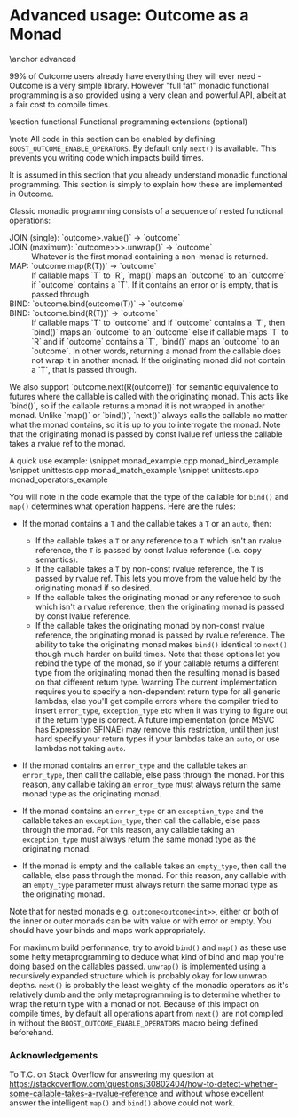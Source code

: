 # Advanced usage: Outcome as a Monad
\anchor advanced

99% of Outcome users already have everything they will ever need - Outcome is a very
simple library. However "full fat" monadic functional programming is also provided
using a very clean and powerful API, albeit at a fair cost to compile times.

\section functional Functional programming extensions (optional)

\note All code in this section can be enabled by defining `BOOST_OUTCOME_ENABLE_OPERATORS`.
By default only `next()` is available. This prevents you writing code which impacts build times.

It is assumed in this section that you already understand monadic functional programming. This
section is simply to explain how these are implemented in Outcome.

Classic monadic programming consists of a sequence of nested functional operations:
<dl>
  <dt>JOIN (single): `outcome<outcome<T>>.value()` -> `outcome<T>`</dt>
  <dt>JOIN (maximum): `outcome<outcome<outcome<outcome<T>>>>.unwrap()` -> `outcome<T>`</dt>
    <dd>Whatever is the first monad containing a non-monad is returned.</dd>
  <dt>MAP: `outcome<T>.map(R(T))` -> `outcome<R>`</dt>
    <dd>If callable maps `T` to `R`, `map()` maps an `outcome<T>` to an `outcome<R>` if `outcome<T>`
    contains a `T`. If it contains an error or is empty, that is passed through.</dd>
  <dt>BIND: `outcome<T>.bind(outcome<R>(T))` -> `outcome<R>`</dt>
  <dt>BIND: `outcome<T>.bind(R(T))` -> `outcome<R>`</dt>
    <dd>If callable maps `T` to `outcome<R>` and if `outcome<T>` contains a `T`, then `bind()` maps
    an `outcome<T>` to an `outcome<R>` else if callable maps `T` to `R` and if `outcome<T>` contains a `T`,
    `bind()` maps an `outcome<T>` to an `outcome<R>`. In other words, returning a monad from the
    callable does not wrap it in another monad. If the originating monad did not
    contain a `T`, that is passed through.</dd>
</dl>
We also support `outcome<T>.next(R(outcome<T>))` for semantic equivalence to futures where the
callable is called with the originating monad. This
acts like `bind()`, so if the callable returns a monad it is not wrapped in another
monad. Unlike `map()` or `bind()`, `next()` always calls the callable no matter what the
monad contains, so it is up to you to interrogate the monad. Note that the originating
monad is passed by const lvalue ref unless the callable takes a rvalue ref to the monad.

A quick use example:
\snippet monad_example.cpp monad_bind_example
\snippet unittests.cpp monad_match_example
\snippet unittests.cpp monad_operators_example

You will note in the code example that the type of the callable for `bind()` and `map()`
determines what operation happens. Here are the rules:
- If the monad contains a `T` and the callable takes a `T` or an `auto`, then:
  - If the callable takes a `T` or any reference to a `T` which isn't an rvalue reference,
  the `T` is passed by const lvalue reference (i.e. copy semantics).
  - If the callable takes a `T` by non-const rvalue reference, the `T` is passed by rvalue ref.
  This lets you move from the value held by the originating monad if so desired.
  - If the callable takes the originating monad or any reference to such which isn't a
  rvalue reference, then the originating monad is passed by const lvalue reference.
  - If the callable takes the originating monad by non-const rvalue reference, the
  originating monad is passed by rvalue reference.
The ability to take the originating monad makes `bind()` identical to `next()` though much
harder on build times. Note that these options let you rebind the type of the monad,
so if your callable returns a different type from the originating monad then the resulting
monad is based on that different return type.
\warning The current implementation requires you to specify a non-dependent return
type for all generic lambdas, else you'll get compile errors where the compiler tried
to insert `error_type`, `exception_type` etc when it was trying to figure out if the
return type is correct. A future implementation (once MSVC has Expression SFINAE) may
remove this restriction, until then just hard specify your return types if your lambdas
take an `auto`, or use lambdas not taking `auto`.

- If the monad contains an `error_type` and the callable takes an `error_type`, then
call the callable, else pass through the monad. For this reason, any callable taking
an `error_type` must always return the same monad type as the originating monad.
- If the monad contains an `error_type` or an `exception_type` and the callable takes
an `exception_type`, then call the callable, else pass through the monad. For this reason,
any callable taking an `exception_type` must always return the same monad type as the
originating monad.
- If the monad is empty and the callable takes an `empty_type`, then call the callable,
else pass through the monad. For this reason, any callable with an `empty_type` parameter must
always return the same monad type as the originating monad.

Note that for nested monads e.g. `outcome<outcome<int>>`, either or both of the inner or outer
monads can be with value or with error or empty. You should have your binds and maps
work appropriately.

For maximum build performance, try to avoid `bind()` and `map()` as these use some hefty
metaprogramming to deduce what kind of bind and map you're doing based on the callables
passed. `unwrap()` is implemented using a recursively expanded structure which is probably
okay for low unwrap depths. `next()` is probably the least weighty of the monadic operators
as it's relatively dumb and the only metaprogramming is to determine whether to wrap
the return type with a monad or not. Because of this impact on compile times, by default
all operations apart from `next()` are not compiled in without the `BOOST_OUTCOME_ENABLE_OPERATORS`
macro being defined beforehand.

### Acknowledgements ###
To T.C. on Stack Overflow for answering my question at https://stackoverflow.com/questions/30802404/how-to-detect-whether-some-callable-takes-a-rvalue-reference
and without whose excellent answer the intelligent `map()` and `bind()` above could not work.

